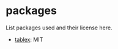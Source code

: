 # packages

List packages used and their license here.

- [tablex](https://github.com/PgBiel/typst-tablex/): MIT
